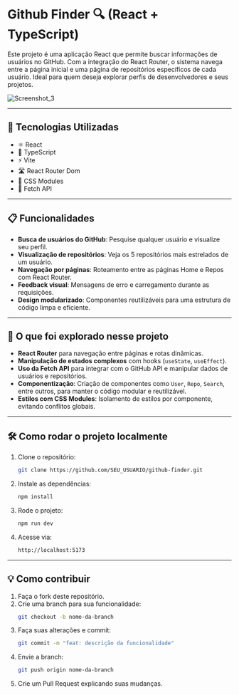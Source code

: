 # Github Finder 🔍 (React + TypeScript)

Este projeto é uma aplicação React que permite buscar informações de usuários no GitHub. Com a integração do React Router, o sistema navega entre a página inicial e uma página de repositórios específicos de cada usuário. Ideal para quem deseja explorar perfis de desenvolvedores e seus projetos.


![Screenshot_3](https://github.com/user-attachments/assets/bd16719c-71b4-42cf-b646-1e501f8a95fe)

---

## 🚀 Tecnologias Utilizadas

- ⚛️ React
- 📘 TypeScript
- ⚡ Vite
- 🛣️ React Router Dom
- 🎨 CSS Modules
- 🔗 Fetch API

---

## 📋 Funcionalidades

- **Busca de usuários do GitHub**: Pesquise qualquer usuário e visualize seu perfil.
- **Visualização de repositórios**: Veja os 5 repositórios mais estrelados de um usuário.
- **Navegação por páginas**: Roteamento entre as páginas Home e Repos com React Router.
- **Feedback visual**: Mensagens de erro e carregamento durante as requisições.
- **Design modularizado**: Componentes reutilizáveis para uma estrutura de código limpa e eficiente.

---

## 🧠 O que foi explorado nesse projeto

- **React Router** para navegação entre páginas e rotas dinâmicas.
- **Manipulação de estados complexos** com hooks (`useState`, `useEffect`).
- **Uso da Fetch API** para integrar com o GitHub API e manipular dados de usuários e repositórios.
- **Componentização**: Criação de componentes como `User`, `Repo`, `Search`, entre outros, para manter o código modular e reutilizável.
- **Estilos com CSS Modules**: Isolamento de estilos por componente, evitando conflitos globais.

---

## 🛠️ Como rodar o projeto localmente

1. Clone o repositório:
    ```bash
    git clone https://github.com/SEU_USUARIO/github-finder.git
    ```

2. Instale as dependências:
    ```bash
    npm install
    ```

3. Rode o projeto:
    ```bash
    npm run dev
    ```

4. Acesse via:
    ```bash
    http://localhost:5173
    ```

---

## 💡 Como contribuir

1. Faça o fork deste repositório.
2. Crie uma branch para sua funcionalidade:
    ```bash
    git checkout -b nome-da-branch
    ```
3. Faça suas alterações e commit:
    ```bash
    git commit -m "feat: descrição da funcionalidade"
    ```
4. Envie a branch:
    ```bash
    git push origin nome-da-branch
    ```
5. Crie um Pull Request explicando suas mudanças.
